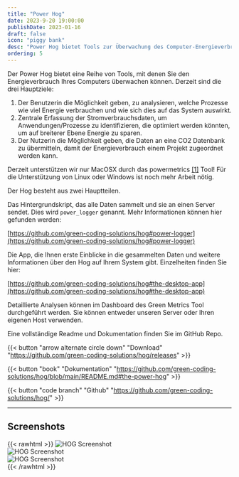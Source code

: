 ```yaml
---
title: "Power Hog"
date: 2023-9-20 19:00:00
publishDate: 2023-01-16
draft: false
icon: "piggy bank"
desc: "Power Hog bietet Tools zur Überwachung des Computer-Energieverbrauchs, mit Fokus auf Prozessanalyse, zentraler Daten-Erfassung zur Optimierung und CO2-Datenübermittlung."
ordering: 5
---
```


Der Power Hog bietet eine Reihe von Tools, mit denen Sie den Energieverbrauch Ihres Computers überwachen können.
Derzeit sind die drei Hauptziele:

1) Der Benutzerin die Möglichkeit geben, zu analysieren, welche Prozesse wie viel Energie verbrauchen und wie sich dies auf das System auswirkt.
2) Zentrale Erfassung der Stromverbrauchsdaten, um Anwendungen/Prozesse zu identifizieren, die optimiert werden könnten, um auf breiterer Ebene Energie zu sparen.
3) Der Nutzerin die Möglichkeit geben, die Daten an eine CO2 Datenbank zu übermitteln, damit der Energieverbrauch einem Projekt zugeordnet werden kann.

Derzeit unterstützen wir nur MacOSX durch das powermetrics [[1]](https://www.green-coding.io/blog/power-measurement-on-macos/) Tool!
Für die Unterstützung von Linux oder Windows ist noch mehr Arbeit nötig.

Der Hog besteht aus zwei Hauptteilen.

Das Hintergrundskript, das alle Daten sammelt und sie an einen Server sendet. Dies wird `power_logger` genannt. Mehr
Informationen können hier gefunden werden:

[https://github.com/green-coding-solutions/hog#power-logger](https://github.com/green-coding-solutions/hog#power-logger)

Die App, die Ihnen erste Einblicke in die gesammelten Daten und weitere Informationen über den Hog auf Ihrem System gibt. Einzelheiten
finden Sie hier:

[https://github.com/green-coding-solutions/hog#the-desktop-app](https://github.com/green-coding-solutions/hog#the-desktop-app)

Detaillierte Analysen können im Dashboard des Green Metrics Tool durchgeführt werden. Sie können entweder unseren Server oder Ihren eigenen Host verwenden.

Eine vollständige Readme und Dokumentation finden Sie im GitHub Repo.

{{< button "arrow alternate circle down" "Download" "https://github.com/green-coding-solutions/hog/releases" >}}

{{< button "book" "Dokumentation" "https://github.com/green-coding-solutions/hog/blob/main/README.md#the-power-hog" >}}

{{< button "code branch" "Github" "https://github.com/green-coding-solutions/hog/" >}}

---

## Screenshots

{{< rawhtml >}}
<img class="ui rounded bordered image" src="/img/projects/hog-power-logger.avif" alt="HOG Screenshot" loading="lazy" style="margin:auto;">
<br>
<img class="ui rounded bordered image" src="/img/projects/hog-mac-app.avif" alt="HOG Screenshot" loading="lazy" style="margin:auto;">
<br>
<img class="ui rounded bordered image" src="/img/projects/hog-website.avif" alt="HOG Screenshot" loading="lazy" style="margin:auto;">
<br>
{{< /rawhtml >}}
